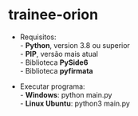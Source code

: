 # trainee-orion

- Requisitos:<br>
        - **Python**, version 3.8 ou superior<br>
        - **PIP**, versão mais atual<br>
        - Biblioteca **PySide6**<br>
        - Biblioteca **pyfirmata**<br>

- Executar programa:<br>
        - **Windows**: python main.py<br>
        - **Linux Ubuntu**: python3 main.py
